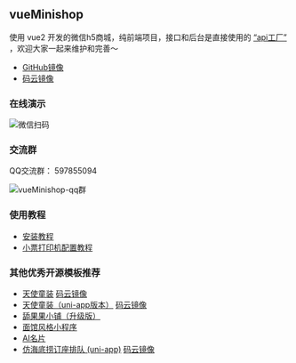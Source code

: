 ## vueMinishop

使用 vue2 开发的微信h5商城，纯前端项目，接口和后台是直接使用的 [“api工厂”](https://www.it120.cc/) ，欢迎大家一起来维护和完善～

- [GitHub镜像](https://github.com/gooking/vueMinishop)
- [码云镜像](https://gitee.com/javazj/vueMinishop)

### 在线演示

![微信扫码](https://dcdn.it120.cc/2021/07/13/07d275f9-dc53-4761-9ff5-84abb6cddb08.png)

### 交流群

QQ交流群： 597855094

![vueMinishop-qq群](https://user-images.githubusercontent.com/7286469/125405126-f60f1200-e3e9-11eb-973a-fb1e01165ba2.png)


### 使用教程

- [安装教程](docs/install.md)
- [小票打印机配置教程](docs/printer.md)

### 其他优秀开源模板推荐
- [天使童装](https://github.com/EastWorld/wechat-app-mall) [码云镜像](https://gitee.com/javazj/wechat-app-mall)
- [天使童装（uni-app版本）](https://github.com/gooking/uni-app-mall) [码云镜像](https://gitee.com/javazj/uni-app-mall)
- [舔果果小铺（升级版）](https://github.com/gooking/TianguoguoXiaopu)
- [面馆风格小程序](https://gitee.com/javazj/noodle_shop_procedures)
- [AI名片](https://github.com/gooking/visitingCard)
- [仿海底捞订座排队 (uni-app)](https://github.com/gooking/dingzuopaidui) [码云镜像](https://gitee.com/javazj/dingzuopaidui)